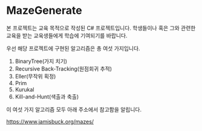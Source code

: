 # MazeGenerate

본 프로젝트는 교육 목적으로 작성된 C# 프로젝트입니다. 학생들이나 혹은 그와 관련한 교육을 받는 교육생들에게 학습에 기여되기를 바랍니다. 

우선 해당 프로젝트에 구현된 알고리즘은 총 여섯 가지입니다. 

1. BinaryTree(가지 치기)
2. Recursive Back-Tracking(원점회귀 추적)
3. Eller(무작위 획정)
4. Prim
5. Kurukal
6. Kill-and-Hunt(색출과 축출)

이 여섯 가지 알고리즘 모두 아래 주소에서 참고함을 알립니다. 

https://www.jamisbuck.org/mazes/

